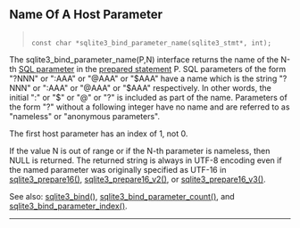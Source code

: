 ## Name Of A Host Parameter




> ```
> 
> const char *sqlite3_bind_parameter_name(sqlite3_stmt*, int);
> 
> ```



The sqlite3\_bind\_parameter\_name(P,N) interface returns
the name of the N\-th [SQL parameter](#sqlite3_bind_blob) in the [prepared statement](#sqlite3_stmt) P.
SQL parameters of the form "?NNN" or ":AAA" or "@AAA" or "$AAA"
have a name which is the string "?NNN" or ":AAA" or "@AAA" or "$AAA"
respectively.
In other words, the initial ":" or "$" or "@" or "?"
is included as part of the name.
Parameters of the form "?" without a following integer have no name
and are referred to as "nameless" or "anonymous parameters".


The first host parameter has an index of 1, not 0\.


If the value N is out of range or if the N\-th parameter is
nameless, then NULL is returned. The returned string is
always in UTF\-8 encoding even if the named parameter was
originally specified as UTF\-16 in [sqlite3\_prepare16()](#sqlite3_prepare),
[sqlite3\_prepare16\_v2()](#sqlite3_prepare), or [sqlite3\_prepare16\_v3()](#sqlite3_prepare).


See also: [sqlite3\_bind()](#sqlite3_bind_blob),
[sqlite3\_bind\_parameter\_count()](#sqlite3_bind_parameter_count), and
[sqlite3\_bind\_parameter\_index()](#sqlite3_bind_parameter_index).




---


